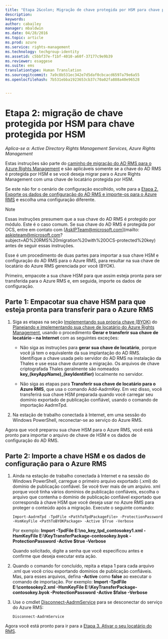 ```yaml
---
title: "Etapa 2&colon; Migração de chave protegida por HSM para chave protegida por HSM | Azure RMS"
description: 
keywords: 
author: cabailey
manager: mbaldwin
ms.date: 04/28/2016
ms.topic: article
ms.prod: azure
ms.service: rights-management
ms.technology: techgroup-identity
ms.assetid: c5bbf37e-f1bf-4010-a60f-37177c9e9b39
ms.reviewer: esaggese
ms.suite: ems
translationtype: Human Translation
ms.sourcegitcommit: 7a9c8b531ec342e7d5daf0cbcacd6597a79e6a55
ms.openlocfilehash: 7b531ebba1923653cb37c70a02fa888a40e96528


---
```


# Etapa 2: migração de chave protegida por HSM para chave protegida por HSM

*Aplica-se a: Active Directory Rights Management Services, Azure Rights Management*


Estas instruções são parte do [caminho de migração do AD RMS para o Azure Rights Management](migrate-from-ad-rms-to-azure-rms.md) e são aplicáveis somente se a chave do AD RMS é protegida por HSM e se você deseja migrar para o Azure Rights Management com uma chave de locatário protegida por HSM. 

Se este não for o cenário de configuração escolhido, volte para a [Etapa 2. Exporte os dados de configuração do AD RMS e importe-os para o Azure RMS](migrate-from-ad-rms-phase1.md#step-2-export-configuration-data-from-ad-rms-and-import-it-to-azure-rms) e escolha uma configuração diferente.

> [!NOTE]
> Essas instruções presumem que a sua chave do AD RMS é protegido por módulo. Este é o caso comum. Se sua chave do AD RMS é protegida por OCS, entre em contato com [AskIPTeam@microsoft.com](mailto: askipteam@microsoft.com?subject=AD%20RMS%20migration%20with%20OCS-protected%20key) antes de seguir essas instruções.

Esse é um procedimento de duas partes para importar a sua chave HSM e configuração do AD RMS para o Azure RMS, para resultar na sua chave de locatário do Azure RMS gerenciada por você (BYOK).

Primeiro, empacote a sua chave HSM para que assim esteja pronta para ser transferida para o Azure RMS e, em seguida, importe os dados de configuração.

## Parte 1: Empacotar sua chave HSM para que esteja pronta para transferir para o Azure RMS

1.  Siga as etapas na seção [Implementando sua própria chave (BYOK)](plan-implement-tenant-key.md#implementing-your-azure-rights-management-tenant-key) do [Planejando e implementando sua chave de locatário do Azure Rights Management](plan-implement-tenant-key.md), usando o procedimento **Gerar e transferir sua chave de locatário – na Internet** com as seguintes exceções:

    -   Não siga as instruções para **gerar sua chave de locatário**, porque você já tem o equivalente da sua implantação do AD RMS. Identifique a chave usada pelo servidor do AD RMS na instalação da Thales e use essa chave durante a migração. Os arquivos de chave criptografada Thales geralmente são nomeados **key_(keyAppName)_(keyIdentifier)** localmente no servidor.

    -   Não siga as etapas para **Transferir sua chave de locatário para o Azure RMS**, que usa o comando Add-AadrmKey.  Em vez disso, você transferirá sua chave HSM preparada quando você carregar seu domínio exportado de publicação confiável, usando o comando de importação AadrmTpd.

2.  Na estação de trabalho conectada à Internet, em uma sessão do Windows PowerShell, reconectar-se ao serviço do Azure RMS.

Agora que você preparou sua chave HSM para o Azure RMS, você está pronto para importar o arquivo de chave de HSM e os dados de configuração do AD RMS.

## Parte 2: Importe a chave HSM e os dados de configuração para o Azure RMS

1.  Ainda na estação de trabalho conectada à Internet e na sessão do Windows PowerShell, carregue o primeiro arquivo exportado (.xml) do domínio de publicação confiável. Se você tiver mais de um arquivo. xml porque você tinha vários domínios de publicação confiáveis, escolha o arquivo que contenha o domínio de publicação confiável exportado que corresponda à chave HSM que você deseja usar no Azure RMS para proteger o conteúdo após a migração. Execute o seguinte comando:

    ```
    Import-AadrmTpd -TpdFile <PathToTpdPackageFile> -ProtectionPassword -HsmKeyFile <PathToBYOKPackage> -Active $True -Verbose
    ```
    Por exemplo: **Import -TpdFile E:\no_key_tpd_contosokey1.xml  -HsmKeyFile E:\KeyTransferPackage-contosokey.byok -ProtectionPassword -Active $true -Verbose**

    Quando solicitado, digite a senha que você especificou antes e confirme que deseja executar esta ação.

2.  Quando o comando for concluído, repita a etapa 1 para cada arquivo .xml que você criou exportando domínios de publicação confiáveis. Mas, para esses arquivos, defina **-Active** como **false** ao executar o comando de importação.  Por exemplo: **Import -TpdFile E:\contosokey2.xml -HsmKeyFile E:\KeyTransferPackage-contosokey.byok -ProtectionPassword -Active $false -Verbose**

3.  Use o cmdlet [Disconnect-AadrmService](http://msdn.microsoft.com/library/windowsazure/dn629416.aspx) para se desconectar do serviço do Azure RMS:

    ```
    Disconnect-AadrmService
    ```

Agora você está pronto para ir para a [Etapa 3. Ativar o seu locatário do RMS](migrate-from-ad-rms-phase1.md#step-3-activate-your-rms-tenant).




<!--HONumber=Jun16_HO4-->


